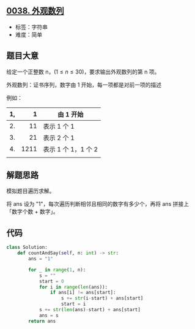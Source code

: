 ## [0038. 外观数列](https://leetcode-cn.com/problems/count-and-say/)

- 标签：字符串
- 难度：简单

## 题目大意

给定一个正整数 n，$(1 \le n \le 30)$，要求输出外观数列的第 n 项。

外观数列：证书序列，数字由 1 开始，每一项都是对前一项的描述

例如：

| 1,   |    1 | 由 1 开始           |
| ---- | ---: | ------------------- |
| 2.   |   11 | 表示 1 个 1         |
| 3.   |   21 | 表示 2 个 1         |
| 4.   | 1211 | 表示 1 个 1，1 个 2 |
|      |      |                     |



## 解题思路

模拟题目遍历求解。

将 ans 设为 "1"，每次遍历判断相邻且相同的数字有多少个，再将 ans 拼接上「数字个数 + 数字」。

## 代码

```Python
class Solution:
    def countAndSay(self, n: int) -> str:
        ans = "1"

        for _ in range(1, n):
            s = ""
            start = 0
            for i in range(len(ans)):
                if ans[i] != ans[start]:
                    s += str(i-start) + ans[start]
                    start = i
            s += str(len(ans)-start) + ans[start]
            ans = s
        return ans
```

